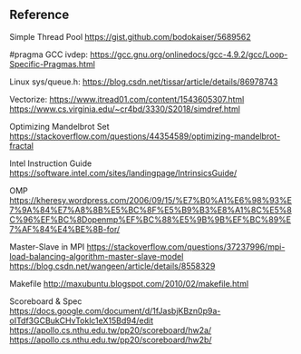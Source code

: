 ## Reference

Simple Thread Pool
https://gist.github.com/bodokaiser/5689562

#pragma GCC ivdep:
https://gcc.gnu.org/onlinedocs/gcc-4.9.2/gcc/Loop-Specific-Pragmas.html

Linux sys/queue.h:
https://blog.csdn.net/tissar/article/details/86978743

Vectorize: 
https://www.itread01.com/content/1543605307.html
https://www.cs.virginia.edu/~cr4bd/3330/S2018/simdref.html

Optimizing Mandelbrot Set
https://stackoverflow.com/questions/44354589/optimizing-mandelbrot-fractal

Intel Instruction Guide
https://software.intel.com/sites/landingpage/IntrinsicsGuide/

OMP
https://kheresy.wordpress.com/2006/09/15/%E7%B0%A1%E6%98%93%E7%9A%84%E7%A8%8B%E5%BC%8F%E5%B9%B3%E8%A1%8C%E5%8C%96%EF%BC%8Dopenmp%EF%BC%88%E5%9B%9B%EF%BC%89%E7%AF%84%E4%BE%8B-for/

Master-Slave in MPI
https://stackoverflow.com/questions/37237996/mpi-load-balancing-algorithm-master-slave-model
https://blog.csdn.net/wangeen/article/details/8558329

Makefile
http://maxubuntu.blogspot.com/2010/02/makefile.html

Scoreboard & Spec
https://docs.google.com/document/d/1fJasbjKBzn0p9a-oITdf3GCBukCHvToklc1eX15Bd94/edit
https://apollo.cs.nthu.edu.tw/pp20/scoreboard/hw2a/
https://apollo.cs.nthu.edu.tw/pp20/scoreboard/hw2b/
